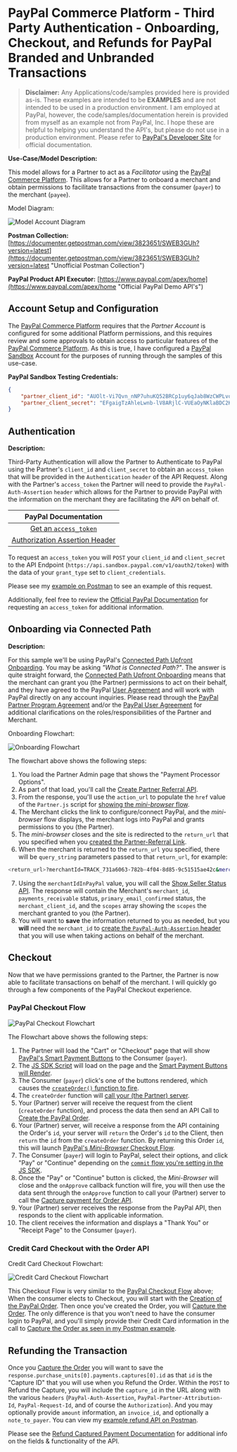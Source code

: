 # PayPal Commerce Platform - Third Party Authentication - Onboarding, Checkout, and Refunds for PayPal Branded and Unbranded Transactions

> **Disclaimer:** Any Applications/code/samples provided here is provided as-is.  These examples are intended to be **EXAMPLES** and are not intended to be used in a production environment.  I am employed at PayPal, however, the code/samples/documentation herein is provided from myself as an example not from PayPal, Inc.  I hope these are helpful to helping you understand the API's, but please do not use in a production environment.  Please refer to [PayPal's Developer Site](https://developer.paypal.com/ "PayPal Developer Homepage") for official documentation.

**Use-Case/Model Description:**
    
This model allows for a Partner to act as a _Facilitator_ using the [PayPal Commerce Platform](https://developer.paypal.com/docs/commerce-platform/ "Official PayPal Commerce Platform Docs"). This allows for a Partner to onboard a merchant and obtain permissions to facilitate transactions from the consumer (`payer`) to the merchant (`payee`).

Model Diagram: 

![Model Account Diagram](../images/CP_O_Refund_Diagram.png)

**Postman Collection:** [https://documenter.getpostman.com/view/3823651/SWEB3GUh?version=latest](https://documenter.getpostman.com/view/3823651/SWEB3GUh?version=latest "Unofficial Postman Collection")

**PayPal Product API Executor:** [https://www.paypal.com/apex/home](https://www.paypal.com/apex/home "Official PayPal Demo API's")

## Account Setup and Configuration

The [PayPal Commerce Platform](https://developer.paypal.com/docs/commerce-platform/ "Official PayPal Commerce Platform Docs") requires that the _Partner Account_ is configured for some additional Platform permissions, and this requires review and some approvals to obtain access to particular features of the [PayPal Commerce Platform](https://developer.paypal.com/docs/commerce-platform/ "Official PayPal Commerce Platform Docs").  As this is true, I have configured a [PayPal Sandbox](https://www.sandbox.paypal.com/us/home "PayPal Sandbox Homepage") Account for the purposes of running through the samples of this use-case.

**PayPal Sandbox Testing Credentials:**

```json
{
    "partner_client_id": "AUOlt-Vi7Qvn_nNP7uhuKQ52BRCp1uy6qJab8WzCWPLvo2cRc9h8OOHhAHvz7dnMyLdHY96XGEyq8dd_",
    "partner_client_secret": "EFgaigTzAhleLwnb-lV8ARjlC-VUEaOyNKlaBDC2KZecVcnraGIfksmgHtB2EcgbD5lg2bbbXo-Jj0_v"
}
```

## Authentication

**Description:**

Third-Party Authentication will allow the Partner to Authenticate to PayPal using the Partner's `client_id` and `client_secret` to obtain an `access_token` that will be provided in the `Authentication` `header` of the API Request.  Along with the Partner's `access_token` the Partner will need to provide the `PayPal-Auth-Assertion` `header` which allows for the Partner to provide PayPal with the information on the merchant they are facilitating the API on behalf of.

| PayPal Documentation |
|:------------------------:|
| [Get an `access_token`](https://developer.paypal.com/docs/api/overview/#get-an-access-token "Official Authentication Doc") |
| [Authorization Assertion Header](https://developer.paypal.com/docs/api/reference/api-requests/#paypal-auth-assertion "Official Auth-Header Doc") |

To request an `access_token` you will `POST` your `client_id` and `client_secret` to the API Endpoint (`https://api.sandbox.paypal.com/v1/oauth2/token`) with the data of your `grant_type` set to `client_credentials`. 

Please see my [example on Postman](https://documenter.getpostman.com/view/3823651/SWEB3GUh?version=latest#97038b00-184c-4c8e-ae94-87938187604e "Unoffical API Example") to see an example of this request.

Additionally, feel free to review the [Official PayPal Documentation](https://developer.paypal.com/docs/api/overview/#get-an-access-token, "Official Authentication Doc") for requesting an `access_token` for additional information.


## Onboarding via Connected Path

**Description:**

For this sample we'll be using PayPal's [Connected Path Upfront Onboarding](https://developer.paypal.com/docs/commerce-platform/onboarding/upfront/ "Official Connected Path Documentation").  You may be asking _"What is Connected Path?"_.  The answer is quite straight forward, the [Connected Path Upfront Onboarding](https://developer.paypal.com/docs/commerce-platform/onboarding/upfront/ "Official Connected Path Documentation") means that the merchant can grant you (the Partner) permissions to act on their behalf, and they have agreed to the PayPal [User Agreement](https://www.paypal.com/us/webapps/mpp/ua/legalhub-full?locale.x=en_US "Official PayPal User Agreement") and will work with PayPal directly on any account inquiries.  Please read through the [PayPal Partner Program Agreement](https://www.paypal.com/us/webapps/mpp/ua/partner-program-agreement "Official Partner Program Agreement Documentation") and/or the [PayPal User Agreement](https://www.paypal.com/us/webapps/mpp/ua/legalhub-full?locale.x=en_US) for additional clarifications on the roles/responsibilities of the Partner and Merchant.

Onboarding Flowchart: 

![Onboarding Flowchart](../images/CP_O_R_Onboarding_Flowchart.png)

The flowchart above shows the following steps:

1. You load the Partner Admin page that shows the "Payment Processor Options". 
2. As part of that load, you'll call the [Create Partner Referral API](https://developer.paypal.com/docs/api/partner-referrals/v2/#partner-referrals_create "Official PayPal API Documentation").
3. From the response, you'll use the `action_url` to populate the `href` value of the `Partner.js` script for [showing the *mini-browser* flow](https://developer.paypal.com/docs/commerce-platform/onboarding/upfront/#2-add-a-paypal-sign-up-link-on-your-site "Official Mini-Browser Sign-up Documentation").
4. The Merchant clicks the link to configure/connect PayPal, and the _mini-browser_ flow displays, the merchant logs into PayPal and grants permissions to you (the Partner).
5. The _mini-browser_ closes and the site is redirected to the `return_url` that you specified when you [created the Partner-Referral Link](https://developer.paypal.com/docs/api/partner-referrals/v2/#definition-partner_configuration_override "Official PayPal API Documentation").
6. When the merchant is returned to the `return_url` you specified, there will be `query_string` parameters passed to that `return_url`, for example:

```sh
<return_url>?merchantId=TRACK_731a6063-782b-4f04-8d85-9c51515ae42c&merchantIdInPayPal=QGM8S9F4SDMWY&permissionsGranted=true&consentStatus=true&productIntentId=addipmt&isEmailConfirmed=true&accountStatus=BUSINESS_ACCOUNT&riskStatus=SUBSCRIBED
```

7. Using the `merchantIdInPayPal` value, you will call the [Show Seller Status API](https://developer.paypal.com/docs/api/partner-referrals/v1/#merchant-integration_status "Official PayPal API Documentation"). The response will contain the Merchant's `merchant_id`, `payments_receivable` status, `primary_email_confirmed` status, the `merchant_client_id`, and the `scopes` array showing the `scopes` the merchant granted to you (the Partner).
8. You will want to **save** the information returned to you as needed, but you **will** need the `merchant_id` to [create the `PayPal-Auth-Assertion` header](https://developer.paypal.com/docs/api/reference/api-requests/#paypal-auth-assertion "Official PayPal-Auth-Assertion header Doc") that you will use when taking actions on behalf of the merchant.


## Checkout

Now that we have permissions granted to the Partner, the Partner is now able to facilitate transactions on behalf of the merchant.  I will quickly go through a few components of the PayPal Checkout experience.

### PayPal Checkout Flow

![PayPal Checkout Flowchart](../images/CP_O_R_PP_XO_Flowchart.png)

The Flowchart above shows the following steps:

1. The Partner will load the "Cart" or "Checkout" page that will show [PayPal's Smart Payment Buttons](https://developer.paypal.com/docs/checkout/ "Official PayPal Checkout Documentation") to the Consumer (`payer`).
2. The [JS SDK Script](https://developer.paypal.com/docs/checkout/integrate/#2-add-the-paypal-javascript-sdk-to-your-web-page "Official PayPal JS SDK Documentation") will load on the page and the [Smart Payment Buttons will Render](https://developer.paypal.com/docs/checkout/integrate/#3-render-the-smart-payment-buttons "Official PayPal Button Render Documentation"). 
3. The Consumer (`payer`) click's one of the buttons rendered, which causes the [`createOrder()` function to fire](https://developer.paypal.com/docs/checkout/integrate/#4-set-up-the-transaction "Official PayPal createOrder Documentation").
4. The `createOrder` function will [call your (the Partner) server](https://developer.paypal.com/demo/checkout/#/pattern/server "Official JS SDK Server Documentation").
5. Your (Partner) server will receive the request from the client (`createOrder` function), and process the data then send an API Call to [Create the PayPal Order](https://developer.paypal.com/docs/api/orders/v2/#orders_create "Official PayPal Order API Documentation").
6. Your (Partner) server, will receive a response from the API containing the Order's `id`, your server will `return` the Order's `id` to the Client, then `return` the `id` from the `createOrder` function.  By returning this Order `id`, this will launch [PayPal's _Mini-Browser_ Checkout Flow](https://developer.paypal.com/docs/commerce-platform/payment/checkout/ "Official PayPal Checkout Flow Documentation").
7. The Consumer (`payer`) will login to PayPal, select their options, and click "Pay" or "Continue" depending on the [`commit` flow you're setting in the JS SDK](https://developer.paypal.com/docs/checkout/reference/customize-sdk/ "Official PayPal JS SDK Documentation").
8. Once the "Pay" or "Continue" button is clicked, the _Mini-Browser_ will close and the `onApprove` callback function will fire, you will then use the data sent through the `onApprove` function to call your (Partner) server to call the [Capture payment for Order API](https://developer.paypal.com/docs/api/orders/v2/#orders_capture "Official PayPal Capture Order Documentation").
9. Your (Partner) server receives the response from the PayPal API, then responds to the client with applicable information.
10. The client receives the information and displays a "Thank You" or "Receipt Page" to the Consumer (`payer`).



### Credit Card Checkout with the Order API

Credit Card Checkout Flowchart: 

![Credit Card Checkout Flowchart](../images/CP_O_R_CC_XO_Flowchart.png)

This Checkout Flow is very similar to the [PayPal Checkout Flow](#paypal-checkout-flow) above; When the consumer elects to Checkout, you will start with the [Creation of the PayPal Order](https://developer.paypal.com/docs/api/orders/v2/#orders_create "Official PayPal Order API Documentation").  Then once you've created the Order, you will [Capture the Order](https://developer.paypal.com/docs/api/orders/v2/#orders_capture "Official PayPal Order Capture API Documentation"). The only difference is that you won't need to have the consumer login to PayPal, and you'll simply provide their Credit Card information in the call to [Capture the Order as seen in my Postman example](https://documenter.getpostman.com/view/3823651/SWEB3GUh?version=latest#c651a0f4-4664-4fa6-b0df-fbfc920a3772 "Unofficial API Example").

## Refunding the Transaction

Once you [Capture the Order](https://documenter.getpostman.com/view/3823651/SWEB3GUh?version=latest#cdb4ef99-abcd-488b-8617-3b09ea55f7bf "Unofficial API Example") you will want to save the `response.purchase_units[0].payments.captures[0].id` as that `id` is the "Capture ID" that you will use when you Refund the Order.  Within the `POST` to Refund the Capture, you will include the `capture_id` in the URL along with the various `headers` (`PayPal-Auth-Assertion`, `PayPal-Partner-Attribution-Id`, `PayPal-Request-Id`, and of course the `Authorization`). And you may optionally provide `amount` information, an `invoice_id`, and optionally a `note_to_payer`.  You can view my [example refund API on Postman](https://documenter.getpostman.com/view/3823651/SWEB3GUh?version=latest#acb69b95-0f7d-4182-9908-38379f8bd2ec "Unofficial API Example").

Please see the [Refund Captured Payment Documentation](https://developer.paypal.com/docs/api/payments/v2/#captures_refund "Official API Documentation") for additional info on the fields & functionality of the API.
